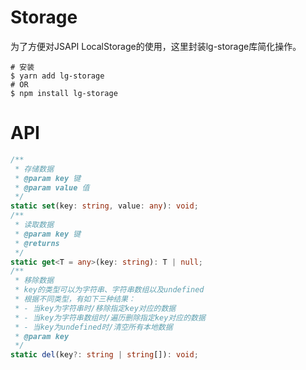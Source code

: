<!--
 * @Author: Li-HONGYAO
 * @Date: 2021-04-07 19:30:16
 * @LastEditTime: 2021-04-07 20:05:10
 * @LastEditors: Li-HONGYAO
 * @Description: 
 * @FilePath: /lg-storage/README.md
-->
<!--
 * @Author: Li-HONGYAO
 * @Date: 2021-04-07 19:30:16
 * @LastEditTime: 2021-04-07 20:01:56
 * @LastEditors: Li-HONGYAO
 * @Description: 
 * @FilePath: /lg-storage/README.md
-->
# Storage

为了方便对JSAPI LocalStorage的使用，这里封装lg-storage库简化操作。

```shell
# 安装
$ yarn add lg-storage 
# OR
$ npm install lg-storage
```

# API
```typescript
/**
 * 存储数据
 * @param key 键
 * @param value 值
 */
static set(key: string, value: any): void;
/**
 * 读取数据
 * @param key 键
 * @returns
 */
static get<T = any>(key: string): T | null;
/**
 * 移除数据
 * key的类型可以为字符串、字符串数组以及undefined
 * 根据不同类型，有如下三种结果：
 * - 当key为字符串时/移除指定key对应的数据
 * - 当key为字符串数组时/遍历删除指定key对应的数据
 * - 当key为undefined时/清空所有本地数据
 * @param key
 */
static del(key?: string | string[]): void;
```